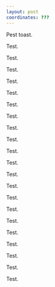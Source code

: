 ```yaml
---
layout: post
coordinates: ???
---
```

Pest toast.

Test.

Test.

Test.

Test.

Test.

Test.

Test.

Test.

Test.

Test.

Test.

Test.

Test.

Test.

Test.

Test.

Test.

Test.

Test.

Test.

Test.

